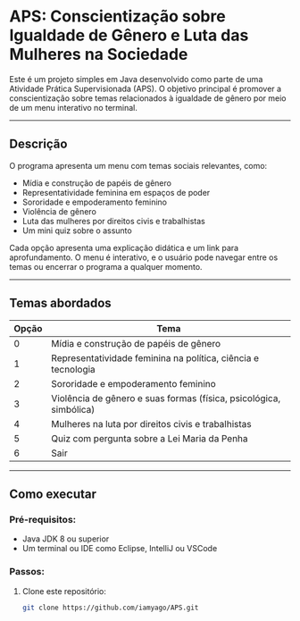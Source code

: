 #  APS: Conscientização sobre Igualdade de Gênero e Luta das Mulheres na Sociedade

Este é um projeto simples em Java desenvolvido como parte de uma Atividade Prática Supervisionada (APS). O objetivo principal é promover a conscientização sobre temas relacionados à igualdade de gênero por meio de um menu interativo no terminal.

---

##  Descrição

O programa apresenta um menu com temas sociais relevantes, como:

- Mídia e construção de papéis de gênero
- Representatividade feminina em espaços de poder
- Sororidade e empoderamento feminino
- Violência de gênero
- Luta das mulheres por direitos civis e trabalhistas
- Um mini quiz sobre o assunto

Cada opção apresenta uma explicação didática e um link para aprofundamento. O menu é interativo, e o usuário pode navegar entre os temas ou encerrar o programa a qualquer momento.

---

## Temas abordados

| Opção | Tema                                                                 |
|-------|----------------------------------------------------------------------|
| 0     | Mídia e construção de papéis de gênero                               |
| 1     | Representatividade feminina na política, ciência e tecnologia        |
| 2     | Sororidade e empoderamento feminino                                  |
| 3     | Violência de gênero e suas formas (física, psicológica, simbólica)   |
| 4     | Mulheres na luta por direitos civis e trabalhistas                   |
| 5     | Quiz com pergunta sobre a Lei Maria da Penha                         |
| 6     | Sair                                                                 |

---

## Como executar

### Pré-requisitos:
- Java JDK 8 ou superior
- Um terminal ou IDE como Eclipse, IntelliJ ou VSCode

### Passos:
1. Clone este repositório:
   ```bash
   git clone https://github.com/iamyago/APS.git
